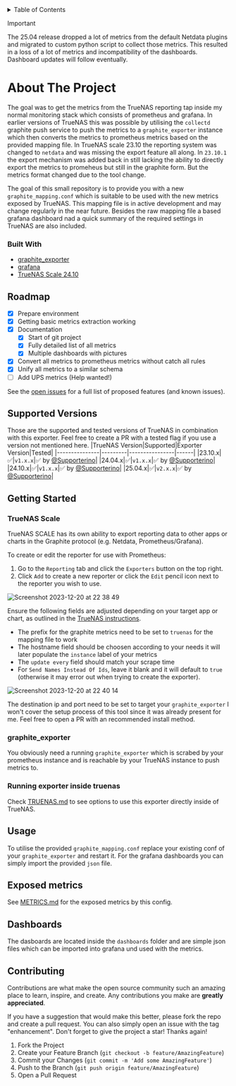 <!-- TABLE OF CONTENTS -->
<details>
  <summary>Table of Contents</summary>
  <ol>
    <li>
      <a href="#about-the-project">About The Project</a>
      <ul>
        <li><a href="#built-with">Built With</a></li>
      </ul>
    </li>
    <li><a href="#roadmap">Roadmap</a></li>
    <li><a href="#supported-versions">Supported versions</a></li>
    <li>
      <a href="#getting-started">Getting Started</a>
      <ul>
        <li><a href="#truenas-scale">TrueNAS Scale</a></li>
        <li><a href="#graphite_exporter">graphite_exporter</a></li>
        <li><a href="#running-exporter-inside-truenas">Running exporter inside truenas</a></li>
      </ul>
    </li>
    <li><a href="#usage">Usage</a></li>
    <li>
      <a href="#exposed-metrics">Exposed metrics</a>
    </li>
    <li><a href="#dashboards">Dashboards</a></li>
    <li><a href="#contributing">Contributing</a></li>
  </ol>
</details>

> [!IMPORTANT]  
> The 25.04 release dropped a lot of metrics from the default Netdata plugins and migrated to custom python script to collect those metrics. This resulted in a loss of a lot of metrics and incompatibility of the dashboards. Dashboard updates will follow eventually.

# About The Project

The goal was to get the metrics from the TrueNAS reporting tap inside my normal monitoring stack which consists of prometheus and grafana. In earlier versions of TrueNAS this was possible by utilising the `collectd` graphite push service to push the metrics to a `graphite_exporter` instance which then converts the metrics to prometheus metrics based on the provided mapping file. In TrueNAS scale 23.10 the reporting system was changed to `netdata` and was missing the export feature all along. In `23.10.1` the export mechanism was added back in still lacking the ability to directly export the metrics to promeheus but still in the graphite form. But the metrics format changed due to the tool change.

The goal of this small repository is to provide you with a new `graphite_mapping.conf` which is suitable to be used with the new metrics exposed by TrueNAS. This mapping file is in active development and may change regularly in the near future. Besides the raw mapping file a based grafana dashboard nad a quick summary of the required settings in TrueNAS are also included.

### Built With

* [graphite_exporter](https://github.com/prometheus/graphite_exporter)
* [grafana](https://github.com/grafana/grafana)
* [TrueNAS Scale 24.10](https://www.truenas.com/truenas-scale/)

<!-- ROADMAP -->
## Roadmap

- [x] Prepare environment
- [x] Getting basic metrics extraction working
- [x] Documentation
    - [x] Start of git project
    - [x] Fully detailed list of all metrics
    - [x] Multiple dashboards with pictures
- [x] Convert all metrics to prometheus metrics without catch all rules
- [x] Unify all metrics to a similar schema
- [ ] Add UPS metrics (Help wanted!)

See the [open issues](https://github.com/Supporterino/truenas-graphite-to-prometheus/issues) for a full list of proposed features (and known issues).

<!-- Supported versions -->
## Supported Versions
Those are the supported and tested versions of TrueNAS in combination with this exporter. Feel free to create a PR with a tested flag if you use a version not mentioned here.
|TrueNAS Version|Supported|Exporter Version|Tested|
|---------------|---------|----------------|------|
|23.10.x|:white_check_mark:|`v1.x.x`|:white_check_mark: by [@Supporterino](https://www.github.com/Supporterino)|
|24.04.x|:white_check_mark:|`v1.x.x`|:white_check_mark: by [@Supporterino](https://www.github.com/Supporterino)|
|24.10.x|:white_check_mark:|`v1.x.x`|:white_check_mark: by [@Supporterino](https://www.github.com/Supporterino)|
|25.04.x|:white_check_mark:|`v2.x.x`|:white_check_mark: by [@Supporterino](https://www.github.com/Supporterino)|


<!-- GETTING STARTED -->
## Getting Started

### TrueNAS Scale

TrueNAS SCALE has its own ability to export reporting data to other apps or charts in the Graphite protocol (e.g. Netdata, Prometheus/Grafana). 

To create or edit the reporter for use with Prometheus:
1. Go to the `Reporting` tab and click the `Exporters` button on the top right.
2. Click `Add` to create a new reporter or click the `Edit` pencil icon next to the reporter you wish to use.

![Screenshot 2023-12-20 at 22 38 49](https://github.com/Supporterino/truenas-graphite-to-prometheus/assets/25184990/228eec2b-e612-4772-8bde-440ac3bcaef4)

Ensure the following fields are adjusted depending on your target app or chart, as outlined in the [TrueNAS instructions](https://www.truenas.com/docs/scale/scaleuireference/reportingscreensscale/).

* The prefix for the graphite metrics need to be set to `truenas` for the mapping file to work
* The hostname field should be choosen according to your needs it will later populate the `instance` label of your metrics
* The `update every` field should match your scrape time
* For `Send Names Instead Of Ids`, leave it blank and it will default to `true` (otherwise it may error out when trying to create the exporter).
 
![Screenshot 2023-12-20 at 22 40 14](https://github.com/Supporterino/truenas-graphite-to-prometheus/assets/25184990/5a6cfd79-42ae-4173-bee5-42bb1d43d7b9)

The destination ip and port need to be set to target your `graphite_exporter` I won't cover the setup process of this tool since it was already present for me. Feel free to open a PR with an recommended install method.

### graphite_exporter

You obviously need a running `graphite_exporter` which is scrabed by your prometheus instance and is reachable by your TrueNAS instance to push metrics to.

### Running exporter inside truenas

Check [TRUENAS.md](TRUENAS.md) to see options to use this exporter directly inside of TrueNAS.

<!-- USAGE EXAMPLES -->
## Usage

To utilise the provided `graphite_mapping.conf` replace your existing conf of your `graphite_exporter` and restart it. For the grafana dashboards you can simply import the provided `json` file.

<!-- EXPOSED METRICS -->
## Exposed metrics

See [METRICS.md](METRICS.md) for the exposed metrics by this config.

<!-- DASHBOARDS -->
## Dashboards

The dasboards are located inside the `dashboards` folder and are simple json files which can be imported into grafana und used with the metrics.

<!-- CONTRIBUTING -->
## Contributing

Contributions are what make the open source community such an amazing place to learn, inspire, and create. Any contributions you make are **greatly appreciated**.

If you have a suggestion that would make this better, please fork the repo and create a pull request. You can also simply open an issue with the tag "enhancement".
Don't forget to give the project a star! Thanks again!

1. Fork the Project
2. Create your Feature Branch (`git checkout -b feature/AmazingFeature`)
3. Commit your Changes (`git commit -m 'Add some AmazingFeature'`)
4. Push to the Branch (`git push origin feature/AmazingFeature`)
5. Open a Pull Request
